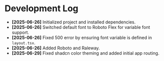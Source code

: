 # Development Log

- **[2025-06-26]** Initialized project and installed dependencies.
- **[2025-06-26]** Switched default font to Roboto Flex for variable font support.
- **[2025-06-26]** Fixed 500 error by ensuring font variable is defined in `layout.tsx`.
- **[2025-06-26]** Added Roboto and Raleway. 
- **[2025-06-29]** Fixed shadcn color theming and added initial app routing.